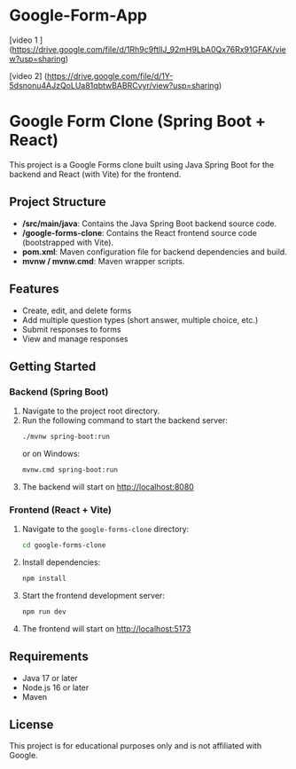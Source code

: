 # Google-Form-App

[video 1 ] (https://drive.google.com/file/d/1Rh9c9ftlIJ_92mH9LbA0Qx76Rx91GFAK/view?usp=sharing)

[video 2] (https://drive.google.com/file/d/1Y-5dsnonu4AJzQoLUa81qbtwBABRCvyr/view?usp=sharing)


# Google Form Clone (Spring Boot + React)

This project is a Google Forms clone built using Java Spring Boot for the backend and React (with Vite) for the frontend.

## Project Structure

- **/src/main/java**: Contains the Java Spring Boot backend source code.
- **/google-forms-clone**: Contains the React frontend source code (bootstrapped with Vite).
- **pom.xml**: Maven configuration file for backend dependencies and build.
- **mvnw / mvnw.cmd**: Maven wrapper scripts.

## Features
- Create, edit, and delete forms
- Add multiple question types (short answer, multiple choice, etc.)
- Submit responses to forms
- View and manage responses

## Getting Started

### Backend (Spring Boot)
1. Navigate to the project root directory.
2. Run the following command to start the backend server:
   ```bash
   ./mvnw spring-boot:run
   ```
   or on Windows:
   ```bash
   mvnw.cmd spring-boot:run
   ```
3. The backend will start on [http://localhost:8080](http://localhost:8080)

### Frontend (React + Vite)
1. Navigate to the `google-forms-clone` directory:
   ```bash
   cd google-forms-clone
   ```
2. Install dependencies:
   ```bash
   npm install
   ```
3. Start the frontend development server:
   ```bash
   npm run dev
   ```
4. The frontend will start on [http://localhost:5173](http://localhost:5173)

## Requirements
- Java 17 or later
- Node.js 16 or later
- Maven

## License
This project is for educational purposes only and is not affiliated with Google.
